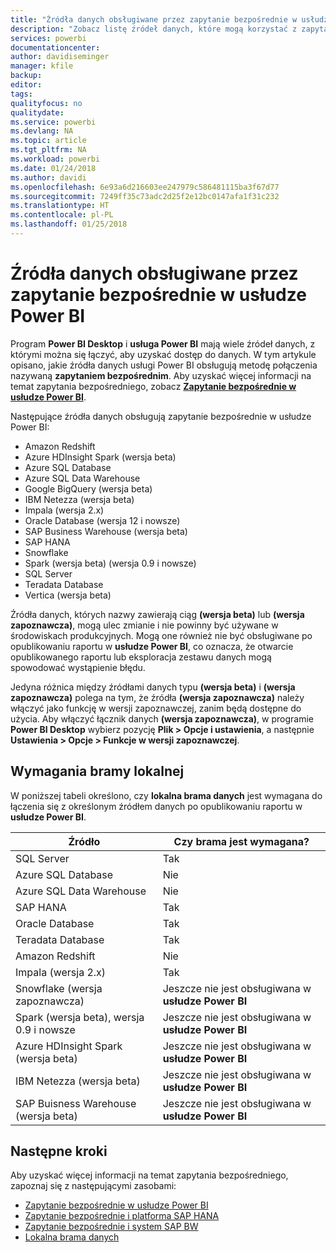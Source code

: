 ```yaml
---
title: "Źródła danych obsługiwane przez zapytanie bezpośrednie w usłudze Power BI"
description: "Zobacz listę źródeł danych, które mogą korzystać z zapytania bezpośredniego."
services: powerbi
documentationcenter: 
author: davidiseminger
manager: kfile
backup: 
editor: 
tags: 
qualityfocus: no
qualitydate: 
ms.service: powerbi
ms.devlang: NA
ms.topic: article
ms.tgt_pltfrm: NA
ms.workload: powerbi
ms.date: 01/24/2018
ms.author: davidi
ms.openlocfilehash: 6e93a6d216603ee247979c586481115ba3f67d77
ms.sourcegitcommit: 7249ff35c73adc2d25f2e12bc0147afa1f31c232
ms.translationtype: HT
ms.contentlocale: pl-PL
ms.lasthandoff: 01/25/2018
---
```

# <a name="data-sources-supported-by-directquery-in-power-bi"></a>Źródła danych obsługiwane przez zapytanie bezpośrednie w usłudze Power BI
Program **Power BI Desktop** i **usługa Power BI** mają wiele źródeł danych, z którymi można się łączyć, aby uzyskać dostęp do danych. W tym artykule opisano, jakie źródła danych usługi Power BI obsługują metodę połączenia nazywaną **zapytaniem bezpośrednim**. Aby uzyskać więcej informacji na temat zapytania bezpośredniego, zobacz [**Zapytanie bezpośrednie w usłudze Power BI**](desktop-directquery-about.md).

Następujące źródła danych obsługują zapytanie bezpośrednie w usłudze Power BI:

* Amazon Redshift
* Azure HDInsight Spark (wersja beta)
* Azure SQL Database
* Azure SQL Data Warehouse
* Google BigQuery (wersja beta)
* IBM Netezza (wersja beta)
* Impala (wersja 2.x)
* Oracle Database (wersja 12 i nowsze)
* SAP Business Warehouse (wersja beta)
* SAP HANA
* Snowflake
* Spark (wersja beta) (wersja 0.9 i nowsze)
* SQL Server
* Teradata Database
* Vertica (wersja beta)

Źródła danych, których nazwy zawierają ciąg **(wersja beta)** lub **(wersja zapoznawcza)**, mogą ulec zmianie i nie powinny być używane w środowiskach produkcyjnych. Mogą one również nie być obsługiwane po opublikowaniu raportu w **usłudze Power BI**, co oznacza, że otwarcie opublikowanego raportu lub eksploracja zestawu danych mogą spowodować wystąpienie błędu.

Jedyna różnica między źródłami danych typu **(wersja beta)** i **(wersja zapoznawcza)** polega na tym, że źródła **(wersja zapoznawcza)** należy włączyć jako funkcję w wersji zapoznawczej, zanim będą dostępne do użycia. Aby włączyć łącznik danych **(wersja zapoznawcza)**, w programie **Power BI Desktop** wybierz pozycję **Plik > Opcje i ustawienia**, a następnie **Ustawienia > Opcje > Funkcje w wersji zapoznawczej**.

## <a name="on-premises-gateway-requirements"></a>Wymagania bramy lokalnej
W poniższej tabeli określono, czy **lokalna brama danych** jest wymagana do łączenia się z określonym źródłem danych po opublikowaniu raportu w **usłudze Power BI**.

| Źródło | Czy brama jest wymagana? |
| --- | --- |
| SQL Server |Tak |
| Azure SQL Database |Nie |
| Azure SQL Data Warehouse |Nie |
| SAP HANA |Tak |
| Oracle Database |Tak |
| Teradata Database |Tak |
| Amazon Redshift |Nie |
| Impala (wersja 2.x) |Tak |
| Snowflake (wersja zapoznawcza) |Jeszcze nie jest obsługiwana w **usłudze Power BI** |
| Spark (wersja beta), wersja 0.9 i nowsze |Jeszcze nie jest obsługiwana w **usłudze Power BI** |
| Azure HDInsight Spark (wersja beta) |Jeszcze nie jest obsługiwana w **usłudze Power BI** |
| IBM Netezza (wersja beta) |Jeszcze nie jest obsługiwana w **usłudze Power BI** |
| SAP Buisness Warehouse (wersja beta) |Jeszcze nie jest obsługiwana w **usłudze Power BI** |

## <a name="next-steps"></a>Następne kroki
Aby uzyskać więcej informacji na temat zapytania bezpośredniego, zapoznaj się z następującymi zasobami:

* [Zapytanie bezpośrednie w usłudze Power BI](desktop-directquery-about.md)
* [Zapytanie bezpośrednie i platforma SAP HANA](desktop-directquery-sap-hana.md)
* [Zapytanie bezpośrednie i system SAP BW](desktop-directquery-sap-bw.md)
* [Lokalna brama danych](service-gateway-onprem.md)

